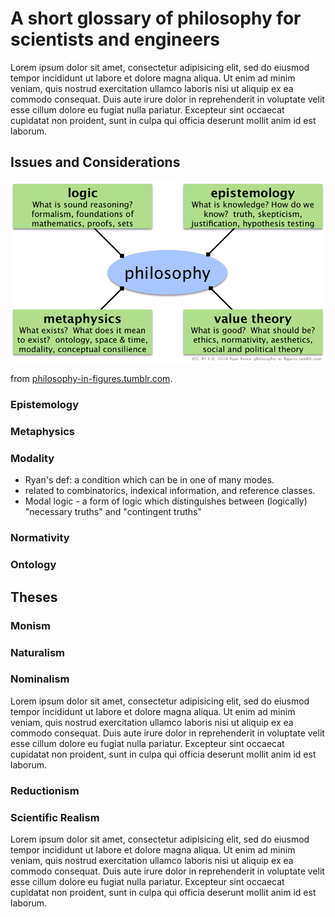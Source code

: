 A short glossary of philosophy for scientists and engineers
================================================================================

Lorem ipsum dolor sit amet, consectetur adipisicing elit, sed do eiusmod tempor
incididunt ut labore et dolore magna aliqua. Ut enim ad minim veniam, quis
nostrud exercitation ullamco laboris nisi ut aliquip ex ea commodo consequat.
Duis aute irure dolor in reprehenderit in voluptate velit esse cillum dolore
eu fugiat nulla pariatur. Excepteur sint occaecat cupidatat non proident,
sunt in culpa qui officia deserunt mollit anim id est laborum.


Issues and Considerations
--------------------------------------------------------------------------------

<img src="img/branches-of-philosophy-v02.png " alt="Ryan's figure on the main branches of philosophy" title="Ryan's figure on the main branches of philosophy" width="700"/>

from [philosophy-in-figures.tumblr.com](http://philosophy-in-figures.tumblr.com/post/88506540221/main-branches).


### Epistemology

### Metaphysics

### Modality

-   Ryan's def: a condition which can be in one of many modes.
-   related to combinatorics, indexical information, and reference classes.
-   Modal logic - a form of logic which distinguishes between (logically) "necessary truths" and "contingent truths"

### Normativity

### Ontology


Theses
--------------------------------------------------------------------------------

### Monism

### Naturalism

### Nominalism

Lorem ipsum dolor sit amet, consectetur adipisicing elit, sed do eiusmod tempor
incididunt ut labore et dolore magna aliqua. Ut enim ad minim veniam, quis
nostrud exercitation ullamco laboris nisi ut aliquip ex ea commodo consequat.
Duis aute irure dolor in reprehenderit in voluptate velit esse cillum dolore
eu fugiat nulla pariatur. Excepteur sint occaecat cupidatat non proident,
sunt in culpa qui officia deserunt mollit anim id est laborum.

### Reductionism

### Scientific Realism

Lorem ipsum dolor sit amet, consectetur adipisicing elit, sed do eiusmod tempor
incididunt ut labore et dolore magna aliqua. Ut enim ad minim veniam, quis
nostrud exercitation ullamco laboris nisi ut aliquip ex ea commodo consequat.
Duis aute irure dolor in reprehenderit in voluptate velit esse cillum dolore
eu fugiat nulla pariatur. Excepteur sint occaecat cupidatat non proident,
sunt in culpa qui officia deserunt mollit anim id est laborum.


